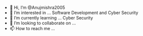 - 👋 Hi, I’m @Anujmishra2005
- 👀 I’m interested in ... Software Development and Cyber Security
- 🌱 I’m currently learning ... Cyber Security
- 💞️ I’m looking to collaborate on ...
- 📫 How to reach me ...

<!---
Anujmishra2005/Anujmishra2005 is a ✨ special ✨ repository because its `README.md` (this file) appears on your GitHub profile.
You can click the Preview link to take a look at your changes.
--->
